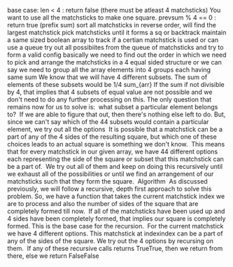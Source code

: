 base case:
len < 4 : return false (there must be atleast 4 matchsticks)
You want to use all the matchsticks to make one square.
prevsum % 4 == 0 : return true (prefix sum)
sort all matchsticks in reverse order, will find the largest matchstick
pick matchsticks until it forms a sq or backtrack
maintain a same sized boolean array to track if a certian matchstick is used or can use a queue
try out all possibiites from the queue of matchsticks and try to form a valid config
basically we need to find out the order in which we need to pick and arrange the matchsticks in
a 4 equal sided structure
or we can say we need to group all the array elements into 4 groups each having same sum
​
We know that we will have 4 different subsets.
The sum of elements of these subsets would be 1/4 sum_{arr}
If the sum if not divisible by 4, that implies that 4 subsets of equal value are not possible and
we don't need to do any further processing on this.
The only question that remains now for us to solve is:
​
what subset a particular element belongs to?
​
If we are able to figure that out, then there's nothing else left to do. But, since we can't say which of the 44 subsets would contain a particular element, we try out all the options
​
It is possible that a matchstick can be a part of any of the 4 sides of the resulting square, but which one of these choices leads to an actual square is something we don't know.
​
This means that for every matchstick in our given array, we have 44 different options each representing the side of the square or subset that this matchstick can be a part of.
​
We try out all of them and keep on doing this recursively until we exhaust all of the possibilities or until we find an arrangement of our matchsticks such that they form the square.
​
Algorithm
​
As discussed previously, we will follow a recursive, depth first approach to solve this problem. So, we have a function that takes the current matchstick index we are to process and also the number of sides of the square that are completely formed till now.
​
If all of the matchsticks have been used up and 4 sides have been completely formed, that implies our square is completely formed. This is the base case for the recursion.
​
For the current matchstick we have 4 different options. This matchstick at indexindex can be a part of any of the sides of the square. We try out the 4 options by recursing on them.
​
If any of these recursive calls returns TrueTrue, then we return from there, else we return FalseFalse
​